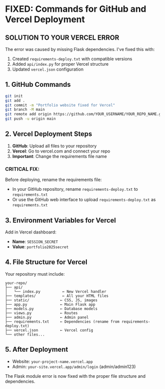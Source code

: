 # FIXED: Commands for GitHub and Vercel Deployment

## SOLUTION TO YOUR VERCEL ERROR

The error was caused by missing Flask dependencies. I've fixed this with:
1. Created `requirements-deploy.txt` with compatible versions
2. Added `api/index.py` for proper Vercel structure  
3. Updated `vercel.json` configuration

## 1. GitHub Commands

```bash
git init
git add .
git commit -m "Portfolio website fixed for Vercel"
git branch -M main
git remote add origin https://github.com/YOUR_USERNAME/YOUR_REPO_NAME.git
git push -u origin main
```

## 2. Vercel Deployment Steps

1. **GitHub**: Upload all files to your repository
2. **Vercel**: Go to vercel.com and connect your repo
3. **Important**: Change the requirements file name

### CRITICAL FIX:
Before deploying, rename the requirements file:
- In your GitHub repository, rename `requirements-deploy.txt` to `requirements.txt`
- Or use the GitHub web interface to upload `requirements-deploy.txt` as `requirements.txt`

## 3. Environment Variables for Vercel

Add in Vercel dashboard:
- **Name**: `SESSION_SECRET`
- **Value**: `portfolio2025secret`

## 4. File Structure for Vercel

Your repository must include:
```
your-repo/
├── api/
│   └── index.py          ← New Vercel handler
├── templates/            ← All your HTML files
├── static/              ← CSS, JS, images
├── app.py               ← Main Flask app
├── models.py            ← Database models
├── views.py             ← Routes
├── admin.py             ← Admin panel
├── requirements.txt     ← Dependencies (rename from requirements-deploy.txt)
├── vercel.json          ← Vercel config
└── other files...
```

## 5. After Deployment

- Website: `your-project-name.vercel.app`
- Admin: `your-site.vercel.app/admin/login` (admin/admin123)

The Flask module error is now fixed with the proper file structure and dependencies.